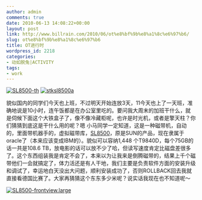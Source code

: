 ```yaml
---
author: admin
comments: true
date: 2010-06-13 14:08:22+00:00
layout: post
link: http://www.billrain.com/2010/06/ot%e8%bf%9b%e8%a1%8c%e6%97%b6/
slug: ot%e8%bf%9b%e8%a1%8c%e6%97%b6
title: OT进行时
wordpress_id: 2218
categories:
- 动如脱兔|ACTIVITY
tags:
- work
---
```


[![SL8500-th](http://www.billrain.com/wp-content/uploads/2010/06/SL8500th_thumb.jpg)](http://www.billrain.com/wp-content/uploads/2010/06/SL8500th.jpg) [![stksl8500a](http://www.billrain.com/wp-content/uploads/2010/06/stksl8500a_thumb.jpg)](http://www.billrain.com/wp-content/uploads/2010/06/stksl8500a.jpg)

 

貌似国内的同学们今天也上班，不过明天开始连放3天，11今天也上了一天班，准确地说是10小时，连午饭都是在办公室里吃的。要问我大周末的加班干什么，就是伺候下面这个大铁盒子了，像不像冷藏柜呢，也许是时光机，或者是擎天柱？你们猜猜到底这是干什么用的呢？嗯 小马同学一定知道，这是一种磁带机，自动的，里面带机器手的，虚拟磁带库，[SL8500](http://www.oracle.com/us/products/servers-storage/storage/tape-storage/029139.htm)，原是SUN的产品，现在隶属于oracle了（本来应该变成IBM的）。貌似可以容纳1,448 个T9840D，每个75GB的话一共是108.6 TB，放电影的话可以放不少了哈，但读写速度肯定比磁盘差很多了。这个东西组装我是肯定不会了，本来以为让我来是倒腾磁带的，结果上千个磁带他们一会就搞定了，体力活还是有人干地，我们主要是负责软件方面的安装升级和调试了，幸运地白天没出大问题，顺利安装成功了，否则ROLLBACK回去我就直接看德国比赛了。大家再猜猜这个东东多少米呢？说实话我现在也不知道呢～

 

 

 

[![SL8500-frontview.large](http://www.billrain.com/wp-content/uploads/2010/06/SL8500frontview.large_thumb.jpg)](http://www.billrain.com/wp-content/uploads/2010/06/SL8500frontview.large_.jpg)
